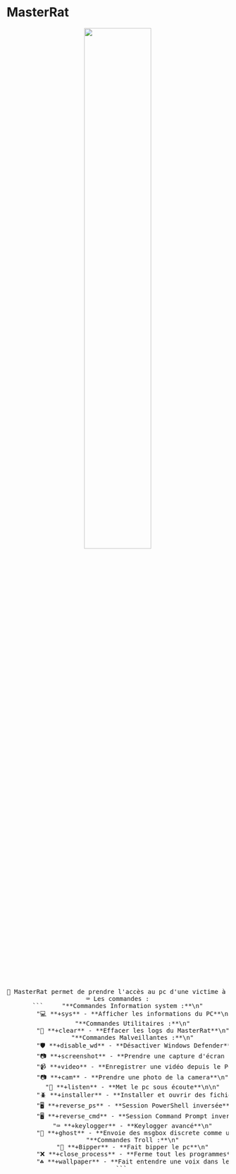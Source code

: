 # MasterRat
<div align="center">
<img src="https://readme-typing-svg.demolab.com/?font=Roboto+Slab&pause=1000&color=0e37eff&center=true&random=true&lines=Master+Rat;%26" width="55%" />
<br><br>
<pre>
🔎 MasterRat permet de prendre l'accès au pc d'une victime à distance.
⌨️ Les commandes :
```     "**Commandes Information system :**\n"
        "💻 **+sys** - **Afficher les informations du PC**\n"
        "**Commandes Utilitaires :**\n"
        "🧹 **+clear** - **Effacer les logs du MasterRat**\n"
        "**Commandes Malveillantes :**\n"
        "🛡️ **+disable_wd** - **Désactiver Windows Defender**\n"
        "📷 **+screenshot** - **Prendre une capture d'écran du PC**\n"
        "📹 **+video** - **Enregistrer une vidéo depuis le PC de la victime**\n"
        "📷 **+cam** - **Prendre une photo de la camera**\n"
        "👻 **+listen** - **Met le pc sous écoute**\n\n"
        "🪲 **+installer** - **Installer et ouvrir des fichiers**\n"
        "🖥️ **+reverse_ps** - **Session PowerShell inversée**\n"  
        "🖥️ **+reverse_cmd** - **Session Command Prompt inversée**\n"
        "⌨️ **+keylogger** - **Keylogger avancé**\n"
        "👻 **+ghost** - **Envoie des msgbox discrete comme un fantôme**\n\n"
        "**Commandes Troll :**\n"
        "🚨 **+Bipper** - **Fait bipper le pc**\n"
        "❌ **+close_process** - **Ferme tout les programmes**\n"
        "☘️ **+wallpaper** - **Fait entendre une voix dans le pc**\n" 
  ```
</pre>
</div>


